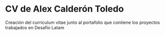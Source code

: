# CV de Alex Calderón Toledo

Creación del currículum vitae junto al portafolio que contiene los proyectos trabajados en Desafío Latam
